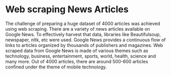 # Web scraping News Articles
The challenge of preparing a huge dataset of 4000 articles was achieved using web scraping. There are a variety of news articles available on Google News. To effectively harvest that data, libraries like Beautifulsoup, newspaper, nltk, etc were used. Google News provides a continuous flow of links to articles organized by thousands of publishers and magazines. Web scraped data from Google News is made of various themes such as technology, business, entertainment, sports, world, health, science and many more. Out of 4000 articles, there are around 500-600 articles confined under the theme of mobile technology.
